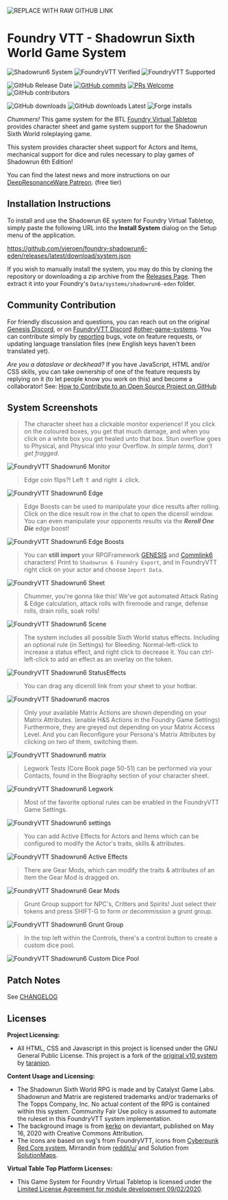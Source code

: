 ![REPLACE WITH RAW GITHUB LINK](https://github.com/yjeroen/foundry-shadowrun6-eden/blob/main/images/sr6-system.webp?raw=true)

# Foundry VTT - Shadowrun Sixth World Game System

![Shadowrun6 System](https://img.shields.io/badge/dynamic/json.svg?url=https://raw.githubusercontent.com/yjeroen/foundry-shadowrun6-eden/refs/heads/main/system.json&label=Shadowrun6%20System&query=$.version&colorB=blue&logo=sega&logoColor=white)
![FoundryVTT Verified](https://img.shields.io/badge/dynamic/json.svg?url=https://raw.githubusercontent.com/yjeroen/foundry-shadowrun6-eden/refs/heads/main/system.json&label=FoundryVTT%20Verified&query=$.compatibility.verified&colorB=green&logo=roll20)
![FoundryVTT Supported](https://img.shields.io/endpoint?url=https://foundryshields.com/version?url=https://raw.githubusercontent.com/yjeroen/foundry-shadowrun6-eden/refs/heads/main/system.json&label=FoundryVTT%20Supported&colorB=green)

![GitHub Release Date](https://img.shields.io/github/release-date/yjeroen/foundry-shadowrun6-eden?color=blue)
[![GitHub commits](https://img.shields.io/github/commits-since/yjeroen/foundry-shadowrun6-eden/latest)](https://github.com/xyjeroen/foundry-shadowrun6-eden/commits/)
[![PRs Welcome](https://img.shields.io/badge/PRs-welcome-brightgreen.svg)](http://makeapullrequest.com)
![GitHub contributors](https://img.shields.io/github/contributors/yjeroen/foundry-shadowrun6-eden)

![GitHub downloads](https://img.shields.io/github/downloads/yjeroen/foundry-shadowrun6-eden/total?label=Downloads)
![GitHub downloads Latest](https://img.shields.io/github/downloads/yjeroen/foundry-shadowrun6-eden/latest/total?label=Downloads%20Latest%20Release)
![Forge installs](https://img.shields.io/badge/dynamic/json?label=Forge%20Installs&query=package.installs&suffix=%25&url=https://forge-vtt.com/api/bazaar/package/shadowrun6-eden)

_Chummers!_ This game system for the BTL [Foundry Virtual Tabletop](http://foundryvtt.com) provides character sheet and game system support for the Shadowrun Sixth World roleplaying game.

This system provides character sheet support for Actors and Items, mechanical support for dice and rules necessary to play games of Shadowrun 6th Edition! 

You can find the latest news and more instructions on our [DeepResonanceWare Patreon](https://www.patreon.com/DeepResonanceWare). (free tier)

## Installation Instructions

To install and use the Shadowrun 6E system for Foundry Virtual Tabletop, simply paste the following URL into the 
**Install System** dialog on the Setup menu of the application.

https://github.com/yjeroen/foundry-shadowrun6-eden/releases/latest/download/system.json

If you wish to manually install the system, you may do this by cloning the repository or downloading a zip archive from the [Releases Page](https://github.com/yjeroen/foundry-shadowrun6-eden/releases). Then extract it into your Foundry's `Data/systems/shadowrun6-eden` folder. 

## Community Contribution

For friendly discussion and questions, you can reach out on the original [Genesis Discord](https://discord.gg/USE9Gte), or on [FoundryVTT Discord](https://discord.gg/foundryvtt) [#other-game-systems](https://discord.com/channels/170995199584108546/701846414208008302). You can contribute simply by [reporting](https://github.com/yjeroen/foundry-shadowrun6-eden/issues) bugs, vote on feature requests, or updating language translation files (new English keys haven't been translated yet).

_Are you a dataslave or deckhead?_ If you have JavaScript, HTML and/or CSS skills, you can take ownership of one of the feature requests by replying on it (to let people know you work on this) and become a collaborator! See: [How to Contribute to an Open Source Project on GitHub](https://kcd.im/pull-request)

## System Screenshots
> The character sheet has a clickable monitor experience! If you click on the coloured boxes, you get that much damage, and when you click on a white box you get healed unto that box. Stun overflow goes to Physical, and Physical into your Overflow. _In simple terms, don't get fragged._

![FoundryVTT Shadowrun6 Monitor](https://github.com/yjeroen/foundry-shadowrun6-eden/blob/main/.github/images/sr6-eden-monitors.gif?raw=true)

> Edge coin flips?! Left ⇑ and right ⇓ click.

![FoundryVTT Shadowrun6 Edge](https://github.com/yjeroen/foundry-shadowrun6-eden/blob/main/.github/images/sr6-eden-edge-click.gif?raw=true)

> Edge Boosts can be used to manipulate your dice results after rolling. Click on the dice result row in the chat to open the diceroll window. You can even manipulate your opponents results via the ***Reroll One Die*** edge boost!

![FoundryVTT Shadowrun6 Edge Boosts](https://github.com/yjeroen/foundry-shadowrun6-eden/blob/main/.github/images/sr6-eden-edge-boosts.gif?raw=true)

> You can **still import** your RPGFramework [GENESIS](https://www.rpgframework.de/en/roleplaying/shadowrun-6/) and [Commlink6](https://www.rpgframework.de/en/2022/10/07/commlink-6/) characters! Print to `Shadowrun 6 Foundry Export`, and in FoundryVTT right click on your actor and choose `Import Data`. 

![FoundryVTT Shadowrun6 Sheet](https://github.com/yjeroen/foundry-shadowrun6-eden/blob/main/.github/images/sr6-v3-screenshot-sheet.webp?raw=true)

> Chummer, you're gonna like this! We've got automated Attack Rating & Edge calculation, attack rolls with firemode and range, defense rolls, drain rolls, soak rolls!

![FoundryVTT Shadowrun6 Scene](https://github.com/yjeroen/foundry-shadowrun6-eden/blob/main/.github/images/sr6-v3-screenshot-scene.webp?raw=true)

> The system includes all possible Sixth World status effects. Including an optional rule (in Settings) for Bleeding. Normal-left-click to increase a status effect, and right click to decrease it. You can ctrl-left-click to add an effect as an overlay on the token.

![FoundryVTT Shadowrun6 StatusEffects](https://github.com/yjeroen/foundry-shadowrun6-eden/blob/main/.github/images/sr6-eden-status-effects.gif?raw=true)

> You can drag any diceroll link from your sheet to your hotbar.

![FoundryVTT Shadowrun6 macros](https://github.com/yjeroen/foundry-shadowrun6-eden/blob/main/.github/images/sr6-eden-drag-roll-macros.gif?raw=true)

> Only your available Matrix Actions are shown depending on your Matrix Attributes. (enable H&S Actions in the Foundry Game Settings) Furthermore, they are greyed out depending on your Matrix Access Level. And you can Reconfigure your Persona's Matrix Attributes by clicking on two of them, switching them.

![FoundryVTT Shadowrun6 matrix](https://github.com/yjeroen/foundry-shadowrun6-eden/blob/main/.github/images/sr6-eden-matrix.gif?raw=true)

> Legwork Tests (Core Book page 50-51) can be performed via your Contacts, found in the Biography section of your character sheet.

![FoundryVTT Shadowrun6 Legwork](https://github.com/yjeroen/foundry-shadowrun6-eden/blob/main/.github/images/sr6-eden-legwork.webp?raw=true)

> Most of the favorite optional rules can be enabled in the FoundryVTT Game Settings.

![FoundryVTT Shadowrun6 settings](https://github.com/yjeroen/foundry-shadowrun6-eden/blob/main/.github/images/sr6-eden-game-settings.webp?raw=true)

> You can add Active Effects for Actors and Items which can be configured to modify the Actor's traits, skills & attributes.

![FoundryVTT Shadowrun6 Active Effects](https://github.com/yjeroen/foundry-shadowrun6-eden/blob/main/.github/images/sr6-active-effect.gif?raw=true)

> There are Gear Mods, which can modify the traits & attributes of an Item the Gear Mod is dragged on.

![FoundryVTT Shadowrun6 Gear Mods](https://github.com/yjeroen/foundry-shadowrun6-eden/blob/main/.github/images/sr6-gear-mods.gif?raw=true)

> Grunt Group support for NPC's, Critters and Spirits! Just select their tokens and press SHIFT-G to form or decommission a grunt group.

![FoundryVTT Shadowrun6 Grunt Group](https://github.com/yjeroen/foundry-shadowrun6-eden/blob/main/.github/images/sr6-grunt-groups.gif?raw=true)

> In the top left within the Controls, there's a control button to create a custom dice pool.

![FoundryVTT Shadowrun6 Custom Dice Pool](https://github.com/yjeroen/foundry-shadowrun6-eden/blob/main/.github/images/sr6-eden-custom-dicepool.webp?raw=true)

## Patch Notes

See [CHANGELOG](https://github.com/yjeroen/foundry-shadowrun6-eden/blob/main/CHANGELOG.md)

## Licenses

**Project Licensing:**

- All HTML, CSS and Javascript in this project is licensed under the GNU General Public License. This project is a fork of the [original v10 system](https://bitbucket.org/rpgframework-cloud/shadowrun6-eden/) by [taranion](https://www.rpgframework.de).

**Content Usage and Licensing:**

- The Shadowrun Sixth World RPG is made and by Catalyst Game Labs. Shadowrun and Matrix are registered trademarks and/or trademarks of The Topps Company, Inc. No actual content of the RPG is contained within this system. Community Fair Use policy is assumed to automate the ruleset in this FoundryVTT system implementation.
- The background image is from [kerko](https://www.deviantart.com/kerko) on deviantart, published on May 16, 2020 with Creative Commons Attribution.
- The icons are based on svg's from FoundryVTT, icons from [Cyberpunk Red Core system](https://gitlab.com/cyberpunk-red-team/fvtt-cyberpunk-red-core), Mirrandin from [reddit/u/](https://old.reddit.com/user/Mirrandin) and Solution from [SolutionMaps](https://www.patreon.com/solutionmaps).

**Virtual Table Top Platform Licenses:**

- This Game System for Foundry Virtual Tabletop is licensed under the [Limited License Agreement for module development 09/02/2020](https://foundryvtt.com/article/license/).

